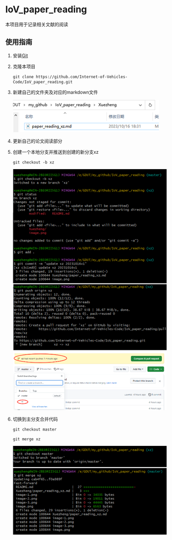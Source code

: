 # IoV_paper_reading

本项目用于记录相关文献的阅读

## 使用指南
1. 安装[Git](https://git-scm.com/)
   
2. 克隆本项目
   ```
   git clone https://github.com/Internet-of-Vehicles-Code/IoV_paper_reading.git
   ```
3. 新建自己的文件夹及对应的markdown文件
   
   ![Alt text](image.png)
4. 更新自己的论文阅读部分
5. 创建一个本地分支并推送到创建的新分支xz
   ```
   git checkout -b xz
   ```
   ![Alt text](image-1.png)
   ![Alt text](image-2.png)
   ![Alt text](image-3.png)
6. 切换到主分支合并代码
   ```
   git checkout master
   ```
   ```
   git merge xz
   ```
   ![Alt text](image-4.png)
   ![Alt text](image-5.png)
